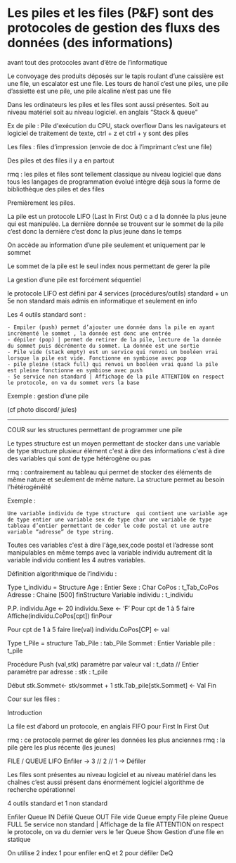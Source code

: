 
# Les piles et les files (P&F) sont des protocoles de gestion des fluxs des données (des informations)  

avant tout des protocoles avant d’être de l’informatique

Le convoyage des produits déposés sur le tapis roulant d’une caissière est une file, un escalator est une file. Les tours de hanoï c’est une piles, une pile d’assiette est une pile, une pile alcaline n’est pas une file

Dans les ordinateurs les piles et les files sont aussi présentes. Soit au niveau matériel soit au niveau logiciel. en anglais “Stack & queue”

Ex de pile : Pile d'exécution du CPU, stack overflow
Dans les navigateurs et logiciel de traitement de texte, ctrl + z et ctrl + y sont des piles

Les files : files d’impression (envoie de doc à l’imprimant c’est une file)

Des piles et des files il y a en partout

rmq : les piles et files sont tellement classique au niveau logiciel que dans tous les langages de programmation évolué intègre déjà sous la forme de bibliothèque des piles et des files

Premièrement les piles.

La pile est un protocole LIFO (Last In First Out) c a d la donnée la plus jeune qui est manipulée. La dernière donnée se trouvent sur le sommet de la pile c’est donc la dernière c’est donc la plus jeune dans le temps

On accède au information d’une pile seulement et uniquement par le sommet

Le sommet de la pile est le seul index nous permettant de gerer la pile

La gestion d’une pile est forcément séquentiel

le protocole LIFO est défini par 4 services (procédures/outils) standard + un 5e non standard mais admis en informatique et seulement en info

Les 4 outils standard sont :

    - Empiler (push) permet d’ajouter une donnée dans la pile en ayant incrémenté le sommet , la donnée est donc une entrée
    - dépiler (pop) | permet de retirer de la pile, lecture de la donnée du sommet puis décrémente du sommet. La donnée est une sortie 
    - Pile vide (stack empty) est un service qui renvoi un booléen vrai lorsque la pile est vide. Fonctionne en symbiose avec pop 
    - pile pleine (stack full) qui renvoi un booléen vrai quand la pile est pleine fonctionne en symbiose avec push
    - 5e service non standard | Affichage de la pile ATTENTION on respect le protocole, on va du sommet vers la base 

Exemple : gestion d’une pile

(cf photo discord/ jules)

___________________________________________________________________________

COUR sur les structures permettant de programmer une pile

Le types structure est un moyen permettant de stocker dans une variable de type structure plusieur élément c'est à dire des informations c'est à dire des variables qui sont de type hétérogène ou pas

rmq : contrairement au tableau qui permet de stocker des éléments de même nature et seulement de même nature. La structure permet au besoin l'hétérogénéité

Exemple :

    Une variable individu de type structure  qui contient une variable age de type entier une variable sex de type char une variable de type tableau d’entier permettant de coder le code postal et une autre variable “adresse” de type string.

Toutes ces variables c'est à dire l'âge,sex,code postal et l’adresse sont manipulables en même temps avec la variable individu autrement dit la variable individu contient les 4 autres variables.

Définition algorithmique de l’individu :

Type t_individu = Structure
    Age : Entier
    Sexe : Char
    CoPos : t_Tab_CoPos
    Adresse : Chaine [500]
finStructure
Variable
    individu : t_individu

P.P.
individu.Age ← 20
individu.Sexe ← ‘F’
Pour cpt de 1 à 5 faire
Affiche(individu.CoPos[cpt])
finPour

Pour cpt de 1 à 5 faire
    lire(val)
    individu.CoPos[CP] ← val

Type t_Pile = structure
    Tab_Pile : tab_Pile
    Sommet : Entier
Variable
    pile : t_pile

Procédure Push (val,stk)
paramètre par valeur
    val : t_data // Entier
paramètre par adresse :
    stk : t_pile

Début
    stk.Sommet← stk/sommet + 1
    stk.Tab_pile[stk.Sommet] ← Val
Fin

Cour sur les files :

Introduction

La file est d’abord un protocole, en anglais FIFO pour First In First Out

rmq : ce protocole permet de gérer les données les plus anciennes
rmq : la pile gère les plus récente (les jeunes)

FILE / QUEUE LIFO
Enfiler → 3 // 2 // 1 → Défiler

Les files sont présentes au niveau logiciel et au niveau matériel dans les chaînes c’est aussi présent dans énormément logiciel algorithme de recherche opérationnel

4 outils standard et 1 non standard

Enfiler Queue IN
Défilé Queue OUT
File vide Queue empty
File pleine  Queue FULL
5e service non standard | Affichage de la file ATTENTION on respect le protocole, on va du dernier vers le 1er Queue Show
Gestion d’une file en statique

On utilise 2 index
1 pour enfiler enQ et 2 pour défiler DeQ
